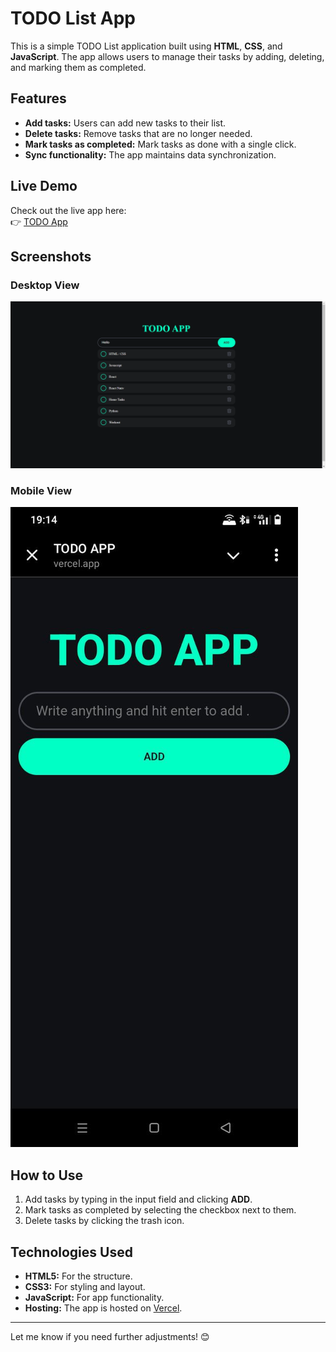 # TODO List App

This is a simple TODO List application built using **HTML**, **CSS**, and **JavaScript**. The app allows users to manage their tasks by adding, deleting, and marking them as completed.

## Features

- **Add tasks:** Users can add new tasks to their list.
- **Delete tasks:** Remove tasks that are no longer needed.
- **Mark tasks as completed:** Mark tasks as done with a single click.
- **Sync functionality:** The app maintains data synchronization.

## Live Demo

Check out the live app here:  
👉 [TODO App](https://sync-todo-app.vercel.app/)

## Screenshots

### Desktop View  
![Desktop View](./image.png)

### Mobile View  
![Mobile View](./photo_2025-01-19_17-09-46.jpg)

## How to Use

1. Add tasks by typing in the input field and clicking **ADD**.
2. Mark tasks as completed by selecting the checkbox next to them.
3. Delete tasks by clicking the trash icon.

## Technologies Used

- **HTML5:** For the structure.
- **CSS3:** For styling and layout.
- **JavaScript:** For app functionality.
- **Hosting:** The app is hosted on [Vercel](https://vercel.com).

---

Let me know if you need further adjustments! 😊
